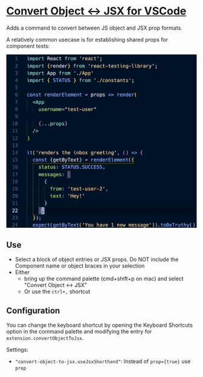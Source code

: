 # [Convert Object <-> JSX for VSCode](https://marketplace.visualstudio.com/items?itemName=zachgawlik.convert-object-to-jsx)

Adds a command to convert between JS object and JSX prop formats.

A relatively common usecase is for establishing shared props for component tests:

![Demo converting between object and jsx](./demo.gif)

## Use

- Select a block of object entries or JSX props. Do NOT include the Component name or object braces in your selection
- Either
  - bring up the command palette (cmd+shift+p on mac) and select "Convert Object <-> JSX"
  - Or use the `ctrl+,` shortcut

## Configuration

You can change the keyboard shortcut by opening the Keyboard Shortcuts option in the command palette and modifying the entry for `extension.convertObjectToJsx`.

Settings:

- `"convert-object-to-jsx.useJsxShorthand"`: Instead of `prop={true}` use `prop`
